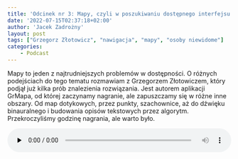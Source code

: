 ```yaml
---
title: 'Odcinek nr 3: Mapy, czyli w poszukiwaniu dostępnego interfejsu'
date: '2022-07-15T02:37:18+02:00'
author: 'Jacek Zadrożny'
layout: post
tags: ["Grzegorz Złotowicz", "nawigacja", "mapy", "osoby niewidome"]
categories:
    - Podcast
---
```

Mapy to jeden z najtrudniejszych problemów w dostępności. O różnych podejściach do tego tematu rozmawiam z Grzegorzem Złotowiczem, który podjął już kilka prób znalezienia rozwiązania. Jest autorem aplikacji GrMapa, od której zaczynamy nagranie, ale zapuszczamy się w różne inne obszary. Od map dotykowych, przez punkty, szachownice, aż do dźwięku binauralnego i budowania opisów tekstowych przez algorytm. Przekroczyliśmy godzinę nagrania, ale warto było.


<audio class="wp-audio-shortcode" controls="controls" id="audio-2788-6" preload="none" style="width: 100%;"><source src="https://anchor.fm/s/529b8668/podcast/play/54762854/https%3A%2F%2Fd3ctxlq1ktw2nl.cloudfront.net%2Fproduction%2Fexports%2F529b8668%2F54762854%2Fa1b332060694bb5730a03e5e9d04978b.m4a?_=6" type="audio/mpeg"></source><https://anchor.fm/s/529b8668/podcast/play/54762854/https%3A%2F%2Fd3ctxlq1ktw2nl.cloudfront.net%2Fproduction%2Fexports%2F529b8668%2F54762854%2Fa1b332060694bb5730a03e5e9d04978b.m4a></audio>

